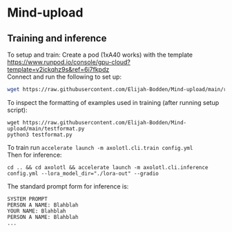 # Mind-upload
## Training and inference
To setup and train:
Create a pod (1xA40 works) with the template https://www.runpod.io/console/gpu-cloud?template=v2ickqhz9s&ref=6i7fkpdz  
Connect and run the following to set up:  
```bash
wget https://raw.githubusercontent.com/Elijah-Bodden/Mind-upload/main/run.bash && bash run.bash
```
To inspect the formatting of examples used in training (after running setup script):  
```
wget https://raw.githubusercontent.com/Elijah-Bodden/Mind-upload/main/testformat.py
python3 testformat.py
```
To train run `accelerate launch -m axolotl.cli.train config.yml`  
Then for inference:
```
cd .. && cd axolotl && accelerate launch -m axolotl.cli.inference config.yml --lora_model_dir="./lora-out" --gradio
```
The standard prompt form for inference is:
```
SYSTEM PROMPT
PERSON A NAME: Blahblah
YOUR NAME: Blahblah
PERSON A NAME: Blahblah
...
```

